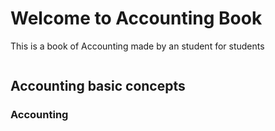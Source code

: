 # Welcome to Accounting Book

This is a book of Accounting made by an student for students

```{contents}
```

## Accounting basic concepts

### Accounting
